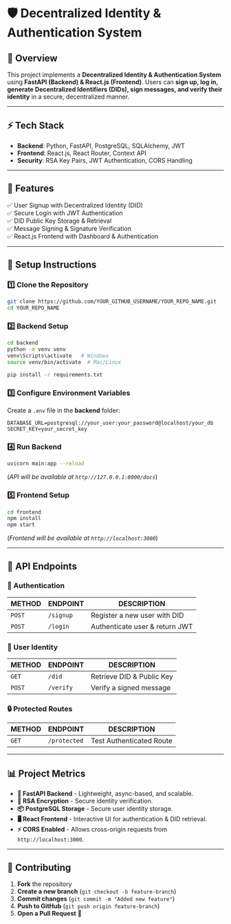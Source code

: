 # 🛡️ Decentralized Identity & Authentication System

## 📖 Overview
This project implements a **Decentralized Identity & Authentication System** using **FastAPI (Backend) & React.js (Frontend)**. Users can **sign up, log in, generate Decentralized Identifiers (DIDs), sign messages, and verify their identity** in a secure, decentralized manner.

---

## ⚡ Tech Stack
- **Backend**: Python, FastAPI, PostgreSQL, SQLAlchemy, JWT
- **Frontend**: React.js, React Router, Context API
- **Security**: RSA Key Pairs, JWT Authentication, CORS Handling

---

## 🚀 Features
✅ User Signup with Decentralized Identity (DID)  
✅ Secure Login with JWT Authentication  
✅ DID Public Key Storage & Retrieval  
✅ Message Signing & Signature Verification  
✅ React.js Frontend with Dashboard & Authentication  

---

## 🔧 Setup Instructions

### **1️⃣ Clone the Repository**
```sh
git clone https://github.com/YOUR_GITHUB_USERNAME/YOUR_REPO_NAME.git
cd YOUR_REPO_NAME
```

### **2️⃣ Backend Setup**
```sh
cd backend
python -m venv venv
venv\Scripts\activate   # Windows
source venv/bin/activate  # Mac/Linux

pip install -r requirements.txt
```

### **3️⃣ Configure Environment Variables**
Create a `.env` file in the **backend** folder:
```
DATABASE_URL=postgresql://your_user:your_password@localhost/your_db
SECRET_KEY=your_secret_key
```

### **4️⃣ Run Backend**
```sh
uvicorn main:app --reload
```
(*API will be available at `http://127.0.0.1:8000/docs`*)

### **5️⃣ Frontend Setup**
```sh
cd frontend
npm install
npm start
```
(*Frontend will be available at `http://localhost:3000`*)

---

## 🔗 API Endpoints

### **🔑 Authentication**
| METHOD | ENDPOINT | DESCRIPTION |
|--------|----------|-------------|
| `POST` | `/signup` | Register a new user with DID |
| `POST` | `/login` | Authenticate user & return JWT |

### **👤 User Identity**
| METHOD | ENDPOINT | DESCRIPTION |
|--------|----------|-------------|
| `GET` | `/did` | Retrieve DID & Public Key |
| `POST` | `/verify` | Verify a signed message |

### **🔒 Protected Routes**
| METHOD | ENDPOINT | DESCRIPTION |
|--------|----------|-------------|
| `GET` | `/protected` | Test Authenticated Route |

---

## 📊 Project Metrics

- **🚀 FastAPI Backend** - Lightweight, async-based, and scalable.
- **🔐 RSA Encryption** - Secure identity verification.
- **📦 PostgreSQL Storage** - Secure user identity storage.
- **🖥️ React Frontend** - Interactive UI for authentication & DID retrieval.
- **⚡ CORS Enabled** - Allows cross-origin requests from `http://localhost:3000`.

---

## 🤝 Contributing
1. **Fork** the repository  
2. **Create a new branch** (`git checkout -b feature-branch`)  
3. **Commit changes** (`git commit -m "Added new feature"`)  
4. **Push to GitHub** (`git push origin feature-branch`)  
5. **Open a Pull Request** 🚀  
